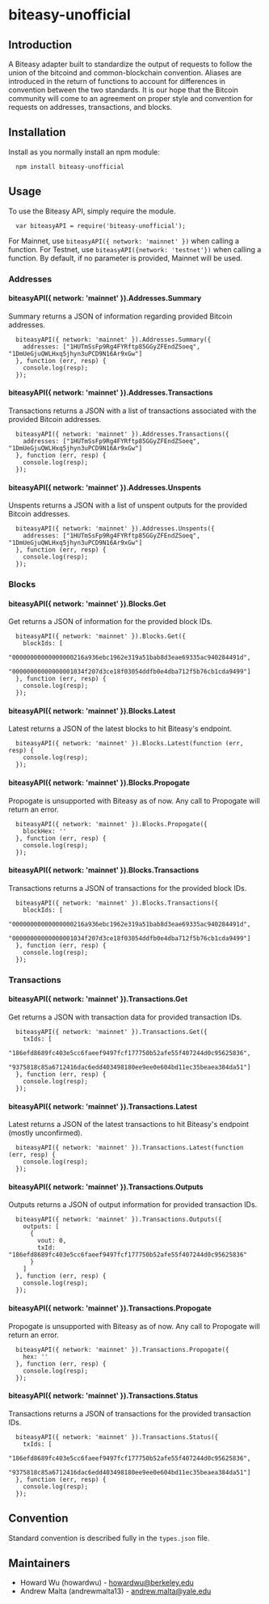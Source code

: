 # biteasy-unofficial

## Introduction

A Biteasy adapter built to standardize the output of requests to follow the union of the bitcoind and common-blockchain convention. Aliases are introduced in the return of functions to account for differences in convention between the two standards. It is our hope that the Bitcoin community will come to an agreement on proper style and convention for requests on addresses, transactions, and blocks.

## Installation

Install as you normally install an npm module:
```
  npm install biteasy-unofficial
```

## Usage

To use the Biteasy API, simply require the module.
```
  var biteasyAPI = require('biteasy-unofficial');
```
For Mainnet, use ```biteasyAPI({ network: 'mainnet' })``` when calling a function. For Testnet, use ```biteasyAPI({network: 'testnet'})``` when calling a function. By default, if no parameter is provided, Mainnet will be used.

### Addresses

#### biteasyAPI({ network: 'mainnet' }).Addresses.Summary
Summary returns a JSON of information regarding provided Bitcoin addresses.
```
  biteasyAPI({ network: 'mainnet' }).Addresses.Summary({
    addresses: ["1HUTmSsFp9Rg4FYRftp85GGyZFEndZSoeq", "1DmUeGjuQWLHxq5jhyn3uPCD9N16Ar9xGw"]
  }, function (err, resp) {
    console.log(resp);
  });
```

#### biteasyAPI({ network: 'mainnet' }).Addresses.Transactions
Transactions returns a JSON with a list of transactions associated with the provided Bitcoin addresses.
```
  biteasyAPI({ network: 'mainnet' }).Addresses.Transactions({
    addresses: ["1HUTmSsFp9Rg4FYRftp85GGyZFEndZSoeq", "1DmUeGjuQWLHxq5jhyn3uPCD9N16Ar9xGw"]
  }, function (err, resp) {
    console.log(resp);
  });

```

#### biteasyAPI({ network: 'mainnet' }).Addresses.Unspents
Unspents returns a JSON with a list of unspent outputs for the provided Bitcoin addresses.

```
  biteasyAPI({ network: 'mainnet' }).Addresses.Unspents({
    addresses: ["1HUTmSsFp9Rg4FYRftp85GGyZFEndZSoeq", "1DmUeGjuQWLHxq5jhyn3uPCD9N16Ar9xGw"]
  }, function (err, resp) {
    console.log(resp);
  });
```

### Blocks

#### biteasyAPI({ network: 'mainnet' }).Blocks.Get
Get returns a JSON of information for the provided block IDs.
```
  biteasyAPI({ network: 'mainnet' }).Blocks.Get({
    blockIds: [
      "00000000000000000216a936ebc1962e319a51bab8d3eae69335ac940284491d", 
      "00000000000000001034f207d3ce18f03054ddfb0e4dba712f5b76cb1cda9499"]
  }, function (err, resp) {
    console.log(resp);
  });
```

#### biteasyAPI({ network: 'mainnet' }).Blocks.Latest
Latest returns a JSON of the latest blocks to hit Biteasy's endpoint.
```
  biteasyAPI({ network: 'mainnet' }).Blocks.Latest(function (err, resp) {
    console.log(resp);
  });
```

#### biteasyAPI({ network: 'mainnet' }).Blocks.Propogate
Propogate is unsupported with Biteasy as of now. Any call to Propogate will return an error.
```
  biteasyAPI({ network: 'mainnet' }).Blocks.Propogate({
    blockHex: ''
  }, function (err, resp) {
    console.log(resp);
  });
```

#### biteasyAPI({ network: 'mainnet' }).Blocks.Transactions
Transactions returns a JSON of transactions for the provided block IDs.
```
  biteasyAPI({ network: 'mainnet' }).Blocks.Transactions({
    blockIds: [
      "00000000000000000216a936ebc1962e319a51bab8d3eae69335ac940284491d",
      "00000000000000001034f207d3ce18f03054ddfb0e4dba712f5b76cb1cda9499"]
  }, function (err, resp) {
    console.log(resp);
  });
```

### Transactions

#### biteasyAPI({ network: 'mainnet' }).Transactions.Get
Get returns a JSON with transaction data for provided transaction IDs.
```
  biteasyAPI({ network: 'mainnet' }).Transactions.Get({
    txIds: [
      "186efd8689fc403e5cc6faeef9497fcf177750b52afe55f407244d0c95625836",
      "9375818c85a6712416dac6edd403498180ee9ee0e604bd11ec35beaea384da51"]
  }, function (err, resp) {
    console.log(resp);
  });
```

#### biteasyAPI({ network: 'mainnet' }).Transactions.Latest
Latest returns a JSON of the latest transactions to hit Biteasy's endpoint (mostly unconfirmed).
```
  biteasyAPI({ network: 'mainnet' }).Transactions.Latest(function (err, resp) {
    console.log(resp);
  });
```

#### biteasyAPI({ network: 'mainnet' }).Transactions.Outputs
Outputs returns a JSON of output information for provided transaction IDs.
```
  biteasyAPI({ network: 'mainnet' }).Transactions.Outputs({
    outputs: [
      {
        vout: 0,
        txId: "186efd8689fc403e5cc6faeef9497fcf177750b52afe55f407244d0c95625836"
      }
    ]
  }, function (err, resp) {
    console.log(resp);
  });
```

#### biteasyAPI({ network: 'mainnet' }).Transactions.Propogate
Propogate is unsupported with Biteasy as of now. Any call to Propogate will return an error.
```
  biteasyAPI({ network: 'mainnet' }).Transactions.Propogate({
    hex: ''
  }, function (err, resp) {
    console.log(resp);
  });
```

#### biteasyAPI({ network: 'mainnet' }).Transactions.Status
Transactions returns a JSON of transactions for the provided transaction IDs.
```
  biteasyAPI({ network: 'mainnet' }).Transactions.Status({
    txIds: [
      "186efd8689fc403e5cc6faeef9497fcf177750b52afe55f407244d0c95625836",
      "9375818c85a6712416dac6edd403498180ee9ee0e604bd11ec35beaea384da51"]
  }, function (err, resp) {
    console.log(resp);
  });
```

## Convention

Standard convention is described fully in the ```types.json``` file.

## Maintainers
  * Howard Wu (howardwu) - howardwu@berkeley.edu
  * Andrew Malta (andrewmalta13) - andrew.malta@yale.edu
